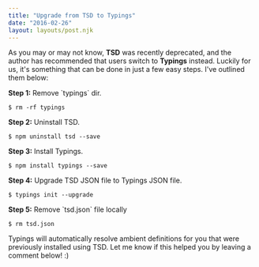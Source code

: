 ```yaml
---
title: "Upgrade from TSD to Typings"
date: "2016-02-26"
layout: layouts/post.njk
---
```


As you may or may not know, **TSD** was recently deprecated, and the author has recommended that users switch to **Typings** instead. Luckily for us, it's something that can be done in just a few easy steps. I've outlined them below:

**Step 1:** Remove \`typings\` dir.

`$ rm -rf typings`

**Step 2:** Uninstall TSD.

`$ npm uninstall tsd --save`

**Step 3:** Install Typings.

`$ npm install typings --save`

**Step 4:** Upgrade TSD JSON file to Typings JSON file.

`$ typings init --upgrade`

**Step 5:** Remove \`tsd.json\` file locally

`$ rm tsd.json`

Typings will automatically resolve ambient definitions for you that were previously installed using TSD. Let me know if this helped you by leaving a comment below! :)
